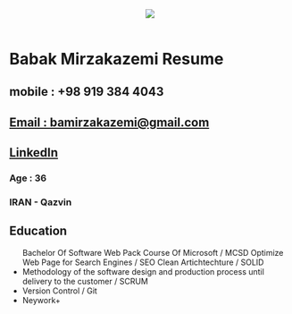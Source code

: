 <html>
 <body>
  <header>
     <img src="https://user-images.githubusercontent.com/38604742/202189203-9162951f-50ca-4cc3-9714-a3a35230610c.png" />
   </header>
   <main>
    <h1 title="بابک میرزاکاظمی">Babak Mirzakazemi Resume  </h1>
    <h2>mobile : +98 919 384 4043</h2>
    <h2><a href="mailto:bamirzakazemi@gmail.com">Email : bamirzakazemi@gmail.com</a></h2>
    <h2><a href="https://www.linkedin.com/in/babak-mirzakazemi-7a6230121/">LinkedIn</a></h2>
    <h3>Age : 36</h3>
    <h3>IRAN - Qazvin</h3>
    </hr>
  <h2>Education</h2>
   <ul>
    <l1>Bachelor Of Software</li>
    <l1>Web Pack Course Of Microsoft / MCSD</li>
    <l1>Optimize Web Page for Search Engines / SEO</li>
    <l1>Clean Artichtechture / SOLID</li>
    <li>Methodology of the software design and production process until delivery to the customer / SCRUM</li>
    <li>Version Control / Git</li>
    <li>Neywork+</li>
   </ul>
  </main>
 </body>
</html>
 

